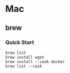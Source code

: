 # Mac

## brew

### Quick Start
```
brew list
brew install wget
brew install --cask docker
brew list --cask
```
